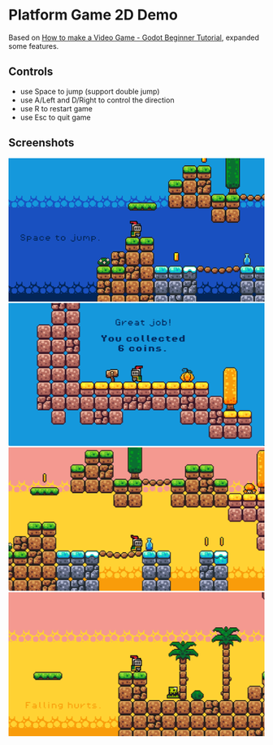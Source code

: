 # Platform Game 2D Demo

Based on [How to make a Video Game - Godot Beginner Tutorial](https://www.youtube.com/watch?v=LOhfqjmasi0&ab_channel=Brackeys), expanded some features.

## Controls

* use Space to jump (support double jump)
* use A/Left and D/Right to control the direction
* use R to restart game
* use Esc to quit game

## Screenshots

![](screenshots/01.png)
![](screenshots/02.png)
![](screenshots/03.png)
![](screenshots/04.png)
